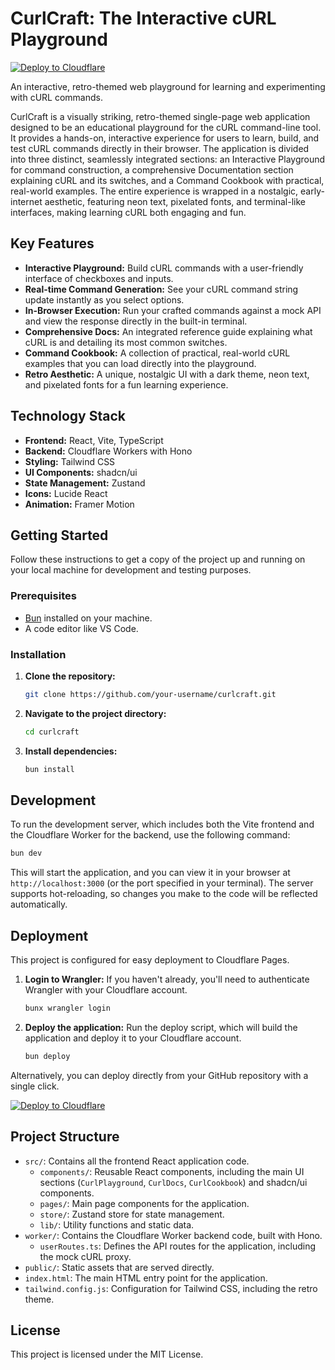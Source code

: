 # CurlCraft: The Interactive cURL Playground

[![Deploy to Cloudflare](https://deploy.workers.cloudflare.com/button)](https://deploy.workers.cloudflare.com/?url=https://github.com/kristopher-lab/generated-app-20251020-133308)

An interactive, retro-themed web playground for learning and experimenting with cURL commands.

CurlCraft is a visually striking, retro-themed single-page web application designed to be an educational playground for the cURL command-line tool. It provides a hands-on, interactive experience for users to learn, build, and test cURL commands directly in their browser. The application is divided into three distinct, seamlessly integrated sections: an Interactive Playground for command construction, a comprehensive Documentation section explaining cURL and its switches, and a Command Cookbook with practical, real-world examples. The entire experience is wrapped in a nostalgic, early-internet aesthetic, featuring neon text, pixelated fonts, and terminal-like interfaces, making learning cURL both engaging and fun.

## Key Features

*   **Interactive Playground:** Build cURL commands with a user-friendly interface of checkboxes and inputs.
*   **Real-time Command Generation:** See your cURL command string update instantly as you select options.
*   **In-Browser Execution:** Run your crafted commands against a mock API and view the response directly in the built-in terminal.
*   **Comprehensive Docs:** An integrated reference guide explaining what cURL is and detailing its most common switches.
*   **Command Cookbook:** A collection of practical, real-world cURL examples that you can load directly into the playground.
*   **Retro Aesthetic:** A unique, nostalgic UI with a dark theme, neon text, and pixelated fonts for a fun learning experience.

## Technology Stack

*   **Frontend:** React, Vite, TypeScript
*   **Backend:** Cloudflare Workers with Hono
*   **Styling:** Tailwind CSS
*   **UI Components:** shadcn/ui
*   **State Management:** Zustand
*   **Icons:** Lucide React
*   **Animation:** Framer Motion

## Getting Started

Follow these instructions to get a copy of the project up and running on your local machine for development and testing purposes.

### Prerequisites

*   [Bun](https://bun.sh/) installed on your machine.
*   A code editor like VS Code.

### Installation

1.  **Clone the repository:**
    ```sh
    git clone https://github.com/your-username/curlcraft.git
    ```

2.  **Navigate to the project directory:**
    ```sh
    cd curlcraft
    ```

3.  **Install dependencies:**
    ```sh
    bun install
    ```

## Development

To run the development server, which includes both the Vite frontend and the Cloudflare Worker for the backend, use the following command:

```sh
bun dev
```

This will start the application, and you can view it in your browser at `http://localhost:3000` (or the port specified in your terminal). The server supports hot-reloading, so changes you make to the code will be reflected automatically.

## Deployment

This project is configured for easy deployment to Cloudflare Pages.

1.  **Login to Wrangler:**
    If you haven't already, you'll need to authenticate Wrangler with your Cloudflare account.
    ```sh
    bunx wrangler login
    ```

2.  **Deploy the application:**
    Run the deploy script, which will build the application and deploy it to your Cloudflare account.
    ```sh
    bun deploy
    ```

Alternatively, you can deploy directly from your GitHub repository with a single click.

[![Deploy to Cloudflare](https://deploy.workers.cloudflare.com/button)](https://deploy.workers.cloudflare.com/?url=https://github.com/kristopher-lab/generated-app-20251020-133308)

## Project Structure

*   `src/`: Contains all the frontend React application code.
    *   `components/`: Reusable React components, including the main UI sections (`CurlPlayground`, `CurlDocs`, `CurlCookbook`) and shadcn/ui components.
    *   `pages/`: Main page components for the application.
    *   `store/`: Zustand store for state management.
    *   `lib/`: Utility functions and static data.
*   `worker/`: Contains the Cloudflare Worker backend code, built with Hono.
    *   `userRoutes.ts`: Defines the API routes for the application, including the mock cURL proxy.
*   `public/`: Static assets that are served directly.
*   `index.html`: The main HTML entry point for the application.
*   `tailwind.config.js`: Configuration for Tailwind CSS, including the retro theme.

## License

This project is licensed under the MIT License.